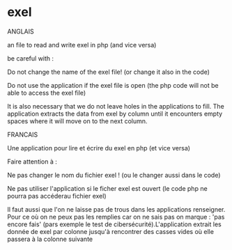 # exel
ANGLAIS

an file to read and write exel in php (and vice versa)

be careful with :

Do not change the name of the exel file! (or change it also in the code)

Do not use the application if the exel file is open (the php code will not be able to access the exel file)

It is also necessary that we do not leave holes in the applications to fill. The application extracts the data from exel by column until it encounters empty spaces where it will move on to the next column.


FRANCAIS

Une application pour lire et écrire du exel en php (et vice versa)

Faire attention à :

Ne pas changer le nom du fichier exel ! (ou le changer aussi dans le code)

Ne pas utiliser l'application si le ficher exel est ouvert (le code php ne pourra pas accéderau fichier exel)

Il faut aussi que l'on ne laisse pas de trous dans les applications renseigner. Pour ce où on ne peux pas les remplies car on ne sais pas on marque : 'pas encore fais' (pars exemple le test de cibersécurité).L'application extrait les donnée de exel par colonne jusqu'à rencontrer des casses vides où elle passera à la colonne suivante